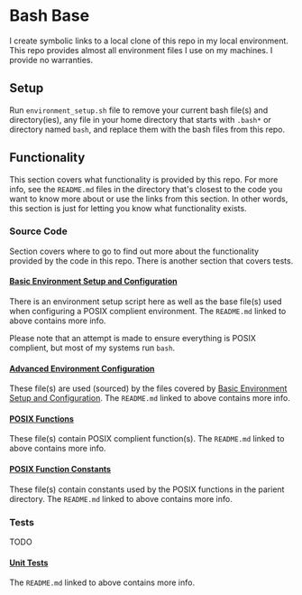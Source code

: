 # Bash Base

I create symbolic links to a local clone of this repo in my local environment. This repo provides almost all environment files I use on my machines. I provide no warranties.

## Setup

Run `environment_setup.sh` file to remove your current bash file(s) and directory(ies), any file in your home directory that starts with `.bash*` or directory named `bash`, and replace them with the bash files from this repo.

## Functionality

This section covers what functionality is provided by this repo. For more info, see the  `README.md` files in the directory that's closest to the code you want to know more about or use the links from this section. In other words, this section is just for letting you know what functionality exists.

### Source Code

Section covers where to go to find out more about the functionality provided by the code in this repo. There is another section that covers tests.

#### [Basic Environment Setup and Configuration](src/README.md)

There is an environment setup script here as well as the base file(s) used when configuring a POSIX complient environment. The `README.md` linked to above contains more info.

Please note that an attempt is made to ensure everything is POSIX complient, but most of my systems run `bash`.

#### [Advanced Environment Configuration](src/shell/README.md)

These file(s) are used (sourced) by the files covered by [Basic Environment Setup and Configuration](#basic-environment-setup-and-configuration). The `README.md` linked to above contains more info.

#### [POSIX Functions](src/shell/functions/README.md)

These file(s) contain POSIX complient function(s). The `README.md` linked to above contains more info.

#### [POSIX Function Constants](src/shell/functions/constants/README.md)

These file(s) contain constants used by the POSIX functions in the parient directory. The `README.md` linked to above contains more info.

### Tests

TODO

#### [Unit Tests](tests/unit/README.md)

The `README.md` linked to above contains more info.
